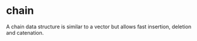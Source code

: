 # chain
A chain data structure is similar to a vector but allows fast insertion, deletion and catenation.
